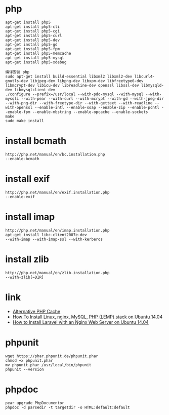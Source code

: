 # php
```shell
apt-get install php5
apt-get install php5-cli
apt-get install php5-cgi
apt-get install php5-curl
apt-get install php5-dev
apt-get install php5-gd
apt-get install php5-fpm
apt-get install php5-memcache
apt-get install php5-mysql
apt-get install php5-xdebug

编译安装 php
sudo apt-get install build-essential libxml2 libxml2-dev libcurl4-gnutls-dev libjpeg-dev libpng-dev libxpm-dev libfreetype6-dev libmcrypt-dev libicu-dev libreadline-dev openssl libssl-dev libmysqld-dev libmysqlclient-dev
./configure --prefix=/usr/local --with-pdo-mysql --with-mysql --with-mysqli --with-pear --with-curl --with-mcrypt --with-gd --with-jpeg-dir --with-png-dir --with-freetype-dir --with-gettext --with-readline --with-openssl --enable-intl --enable-soap --enable-zip --enable-pcntl --enable-fpm --enable-mbstring --enable-opcache --enable-sockets
make
sudo make install
```

# install bcmath
```shell
http://php.net/manual/en/bc.installation.php
--enable-bcmath
```

# install exif
```shell
http://php.net/manual/en/exif.installation.php
--enable-exif
```

# install imap
```shell
http://php.net/manual/en/imap.installation.php
apt-get install libc-client2007e-dev
--with-imap --with-imap-ssl --with-kerberos
```

# install zlib
```shell
http://php.net/manual/en/zlib.installation.php
--with-zlib[=DIR]
```

# link
- [Alternative PHP Cache](http://php.net/manual/en/book.apc.php)
- [How To Install Linux, nginx, MySQL, PHP (LEMP) stack on Ubuntu 14.04](https://www.digitalocean.com/community/tutorials/how-to-install-linux-nginx-mysql-php-lemp-stack-on-ubuntu-14-04)
- [How to Install Laravel with an Nginx Web Server on Ubuntu 14.04](https://www.digitalocean.com/community/tutorials/how-to-install-laravel-with-an-nginx-web-server-on-ubuntu-14-04)

# phpunit
```shell
wget https://phar.phpunit.de/phpunit.phar
chmod +x phpunit.phar
mv phpunit.phar /usr/local/bin/phpunit
phpunit --version
```

# phpdoc
```shell
pear upgrade PhpDocumentor
phpdoc -d parsedir -t targetdir -o HTML:default:default
```

